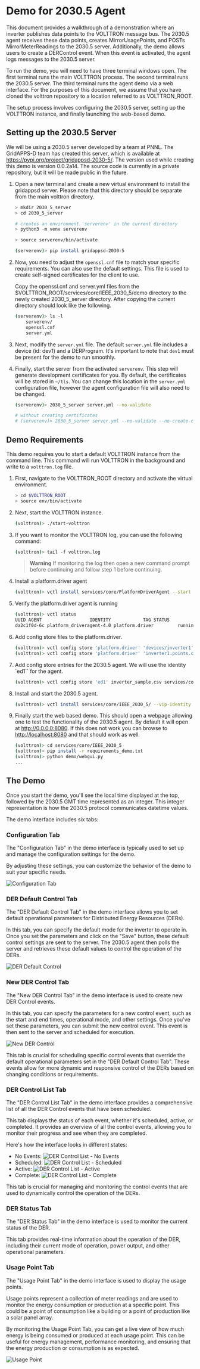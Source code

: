 
# Demo for 2030.5 Agent #

This document provides a walkthrough of a demonstration where an inverter publishes data points
to the VOLTTRON message bus. The 2030.5 agent receives these data points, creates MirrorUsagePoints,
and POSTs MirrorMeterReadings to the 2030.5 server. Additionally, the demo allows users to create a
DERControl event. When this event is activated, the agent logs messages to the 2030.5 server.

To run the demo, you will need to have three terminal windows open. The first terminal runs the main
VOLTTRON process. The second terminal runs the 2030.5 server. The third terminal runs the agent demo
via a web interface. For the purposes of this document, we assume that you have cloned the volttron
repository to a location referred to as VOLTTRON_ROOT.

The setup process involves configuring the 2030.5 server, setting up the VOLTTRON instance, and
finally launching the web-based demo.

## Setting up the 2030.5 Server ##

We will be using a 2030.5 server developed by a team at PNNL. The GridAPPS-D team has created this
server, which is available at <https://pypi.org/project/gridappsd-2030-5/>.  The version used while
creating this demo is version 0.0.2a14.  The source code is currently in a private repository, but
it will be made public in the future.

1. Open a new terminal and create a new virtual environment to install the gridappsd server. Please
   note that this directory should be separate from the main volttron directory.

    ```bash
    > mkdir 2030_5_server
    > cd 2030_5_server

    # creates an environment 'serverenv' in the current directory
    > python3 -m venv serverenv

    > source serverenv/bin/activate

    (serverenv)> pip install gridappsd-2030-5
    ```

1. Now, you need to adjust the `openssl.cnf` file to match your specific requirements. You can also
   use the default settings. This file is used to create self-signed certificates for the client to
   use.

   Copy the openssl.cnf and server.yml files from the $VOLTTRON_ROOT/services/core/IEEE_2030_5/demo
   directory to the newly created 2030_5_server directory.  After copying the current directory should
   look like the following.

    ```bash
    (serverenv)> ls -l
        serverenv/
        openssl.cnf
        server.yml
    ```

1. Next, modify the `server.yml` file. The default `server.yml` file includes a device (id: dev1) and
   a DERProgram. It's important to note that `dev1` must be present for the demo to run smoothly.

1. Finally, start the server from the activated `serverenv`. This step will generate development
   certificates for you. By default, the certificates will be stored in `~/tls`. You can change this
   location in the `server.yml` configuration file, however the agent configuration file will also need
   to be changed.

    ```bash
    (serverenv)> 2030_5_server server.yml --no-validate

    # without creating certificates
    # (serverenv)> 2030_5_server server.yml --no-validate --no-create-certs
    ```

## Demo Requirements ##

This demo requires you to start a default VOLTTRON instance from the command line. This command will
run VOLTTRON in the background and write to a `volttron.log` file.

1. First, navigate to the VOLTTRON_ROOT directory and activate the virtual environment.

    ```bash
    > cd $VOLTTRON_ROOT
    > source env/bin/activate
    ```

1. Next, start the VOLTTRON instance.

    ```bash
    (volttron)> ./start-volttron
    ```

1. If you want to monitor the VOLTTRON log, you can use the following command:

    ```bash
    (volttron)> tail -f volttron.log
    ```

    >**Warning**
    >If monitoring the log then open a new command prompt before continuing and follow step 1
    >before continuing.

1. Install a platform.driver agent

    ```bash
    (volttron)> vctl install services/core/PlatformDriverAgent --start
    ```

1. Verify the platform.driver agent is running

    ```bash
    (volttron)> vctl status
    UUID AGENT                  IDENTITY            TAG STATUS          HEALTH
    da2c1f0d-6c platform_driveragent-4.0 platform.driver         running [476936]
    ```

1. Add config store files to the platform.driver.

    ```bash
    (volttron)> vctl config store 'platform.driver' 'devices/inverter1' 'services/core/IEEE_2030_5/demo/devices.inverter1.config'
    (volttron)> vctl config store 'platform.driver' 'inverter1.points.csv' 'services/core/IEEE_2030_5/demo/inverter1.points.csv' --csv
    ```

1. Add config store entries for the 2030.5 agent.  We will use the identity `ed1`` for the agent.

    ```bash
    (volttron)> vctl config store 'ed1' inverter_sample.csv services/core/IEEE_2030_5/inverter_sample.csv --csv
    ```

1. Install and start the 2030.5 agent.

    ```bash
    (volttron)> vctl install services/core/IEEE_2030_5/ --vip-identity ed1 --start --agent-config services/core/IEEE_2030_5/example.config.yml
    ```

1. Finally start the web based demo. This should open a webpage allowing one
   to test the functionality of the 2030.5 agent.  By default it will open at <http://0.0.0.0:8080>.
   If this does not work you can browse to <http://localhost:8080> and that should work as well.

    ```bash
    (volttron)> cd services/core/IEEE_2030_5
    (volttron)> pip install -r requirements_demo.txt
    (volttron)> python demo/webgui.py
    ...
    ```

## The Demo ##

Once you start the demo, you'll see the local time displayed at the top, followed by the 2030.5 GMT
time represented as an integer. This integer representation is how the 2030.5 protocol communicates
datetime values.

The demo interface includes six tabs:

### Configuration Tab ###

The "Configuration Tab" in the demo interface is typically used to set up and manage the configuration
settings for the demo.

By adjusting these settings, you can customize the behavior of the demo to suit your specific needs.

![Configuration Tab](./demo/images/configuration.png)

### DER Default Control Tab ###

The "DER Default Control Tab" in the demo interface allows you to set default operational parameters
for Distributed Energy Resources (DERs).

In this tab, you can specify the default mode for the inverter to operate in. Once you set the
parameters and click on the "Save" button, these default control settings are sent to the server.
The 2030.5 agent then polls the server and retrieves these default values to control the operation
of the DERs.

![DER Default Control](./demo/images/default_control.png)

### New DER Control Tab ###

The "New DER Control Tab" in the demo interface is used to create new DER Control events.

In this tab, you can specify the parameters for a new control event, such as the start and end times,
operational mode, and other settings. Once you've set these parameters, you can submit the new
control event. This event is then sent to the server and scheduled for execution.

![New DER Control](./demo/images/control_entry.png)

This tab is crucial for scheduling specific control events that override the default operational
parameters set in the "DER Default Control Tab". These events allow for more dynamic and responsive
control of the DERs based on changing conditions or requirements.

### DER Control List Tab ###

The "DER Control List Tab" in the demo interface provides a comprehensive list of all the DER Control
events that have been scheduled.

This tab displays the status of each event, whether it's scheduled, active, or completed. It provides
an overview of all the control events, allowing you to monitor their progress and see when they are completed.

Here's how the interface looks in different states:

- No Events: ![DER Control List - No Events](./demo/images/control_list_no_events.png)
- Scheduled: ![DER Control List - Scheduled](./demo/images/control_list_scheduled.png)
- Active: ![DER Control List - Active](./demo/images/control_list_active.png)
- Complete: ![DER Control List - Complete](./demo/images/control_list_complete.png)

This tab is crucial for managing and monitoring the control events that are used to dynamically control
the operation of the DERs.

### DER Status Tab ###

The "DER Status Tab" in the demo interface is used to monitor the current status of the DER.

This tab provides real-time information about the operation of the DER, including their current mode
of operation, power output, and other operational parameters.

### Usage Point Tab ###

The "Usage Point Tab" in the demo interface is used to display the usage points.

Usage points represent a collection of meter readings and are used to monitor the energy consumption
or production at a specific point. This could be a point of consumption like a building or a point of
production like a solar panel array.

By monitoring the Usage Point Tab, you can get a live view of how much energy is being consumed or
produced at each usage point. This can be useful for energy management, performance monitoring, and
ensuring that the energy production or consumption is as expected.

![Usage Point](./demo/images/usage_point.png)

<!--
## Next Steps ##

The next step is to configure your own der and see how it performs.  Please see [CONFIGURE.md](CONFIGURE.md)
for information about the configuration file and config store entries for this agent. -->
